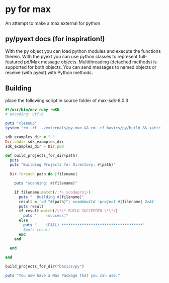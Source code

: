 # py for max

An attempt to make a max external for python

## py/pyext docs (for inspiration!)

With the py object you can load python modules and execute the functions therein.
With the pyext you can use python classes to represent full-featured pd/Max message objects.
Multithreading (detached methods) is supported for both objects.
You can send messages to named objects or receive (with pyext) with Python methods.



## Building

place the following script in source folder of max-sdk-8.0.3

```ruby
#!/usr/bin/env ruby -wKU
# encoding: utf-8

puts "cleanup"
system "rm -rf ../externals/py.mxo && rm -rf basics/py/build && xattr -cr ./basics/py"

sdk_examples_dir = "."
Dir.chdir sdk_examples_dir
sdk_examples_dir = Dir.pwd

def build_projects_for_dir(path)
  puts
  puts "Building Projects for Directory: #{path}"
  
  Dir.foreach path do |filename|

    puts "scanning: #{filename}"

    if filename.match(/.*\.xcodeproj/)
      puts "  Building #{filename}" 
      result = `cd "#{path}"; xcodebuild -project #{filename} 2>&1`
      puts result
      if result.match(/\*\* BUILD SUCCEEDED \*\*/)
        puts "    (success)"
      else
        puts "    (FAIL) ************************************"
        #puts result
      end
    end

  end
  
end

build_projects_for_dir("basics/py")

puts "You now have a Max Package that you can use."
```
